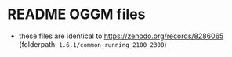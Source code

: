 # README OGGM files
- these files are identical to https://zenodo.org/records/8286065 (folderpath: `1.6.1/common_running_2100_2300`)
